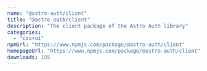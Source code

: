 ```yaml
---
name: "@astro-auth/client"
title: "@astro-auth/client"
description: "The client package of the Astro Auth library"
categories:
  - "css+ui"
npmUrl: "https://www.npmjs.com/package/@astro-auth/client"
homepageUrl: "https://www.npmjs.com/package/@astro-auth/client"
downloads: 195
---
```

